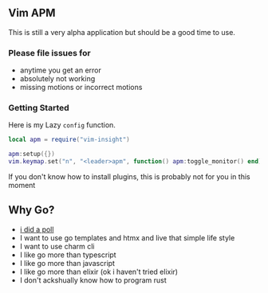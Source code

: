 
## Vim APM
This is still a very alpha application but should be a good time to use.

### Please file issues for
* anytime you get an error
* absolutely not working
* missing motions or incorrect motions

### Getting Started
Here is my Lazy `config` function.

```lua
local apm = require("vim-insight")

apm:setup({})
vim.keymap.set("n", "<leader>apm", function() apm:toggle_monitor() end)
```

If you don't know how to install plugins, this is probably not for you in this
moment

## Why Go?
* [i did a poll](https://twitter.com/KhulnaSoft/status/1745166587781349888)
* I want to use go templates and htmx and live that simple life style
* I want to use charm cli
* I like go more than typescript
* I like go more than javascript
* I like go more than elixir (ok i haven't tried elixir)
* I don't ackshually know how to program rust


